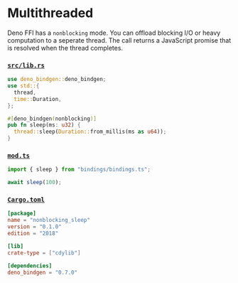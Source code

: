 # Multithreaded

Deno FFI has a `nonblocking` mode. You can offload blocking I/O or heavy computation to a seperate thread. The call returns a JavaScript promise that
is resolved when the thread completes.

### [`src/lib.rs`](#)

```rust
use deno_bindgen::deno_bindgen;
use std::{
  thread,
  time::Duration,
};

#[deno_bindgen(nonblocking)]
pub fn sleep(ms: u32) {
  thread::sleep(Duration::from_millis(ms as u64));
}
```

### [`mod.ts`](#)

```ts
import { sleep } from "bindings/bindings.ts";

await sleep(100);
```

### [`Cargo.toml`](#)

```toml
[package]
name = "nonblocking_sleep"
version = "0.1.0"
edition = "2018"

[lib]
crate-type = ["cdylib"]

[dependencies]
deno_bindgen = "0.7.0"